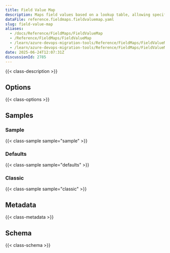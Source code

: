 ```yaml
---
title: Field Value Map
description: Maps field values based on a lookup table, allowing specific source values to be translated to different target values.
dataFile: reference.fieldmaps.fieldvaluemap.yaml
slug: field-value-map
aliases:
  - /docs/Reference/FieldMaps/FieldValueMap
  - /Reference/FieldMaps/FieldValueMap
  - /learn/azure-devops-migration-tools/Reference/FieldMaps/FieldValueMap
  - /learn/azure-devops-migration-tools/Reference/FieldMaps/FieldValueMap/index.md
date: 2025-06-24T12:07:31Z
discussionId: 2785
---
```


{{< class-description >}}

## Options

{{< class-options >}}

## Samples

### Sample

{{< class-sample sample="sample" >}}

### Defaults

{{< class-sample sample="defaults" >}}

### Classic

{{< class-sample sample="classic" >}}

## Metadata

{{< class-metadata >}}

## Schema

{{< class-schema >}}
